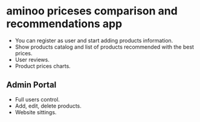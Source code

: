 # aminoo priceses comparison and recommendations app


* You can register as user and start adding products information.
* Show products catalog and list of products recommended with the best prices.
* User reviews.
* Product prices charts.


## Admin Portal 
* Full users control.
* Add, edit, delete products.
* Website sittings.
